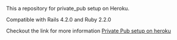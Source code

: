 This a repository for private_pub setup on Heroku.

Compatible with Rails 4.2.0 and Ruby 2.2.0

Checkout the link for more information <a href="http://webprogramming29.wordpress.com/2013/02/15/setup-privatepub-or-faye-on-heroku/"> Private Pub setup on heroku</a>

